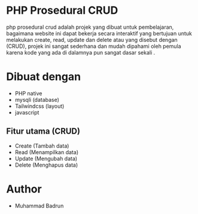 # PHP Prosedural CRUD

php prosedural crud adalah projek yang dibuat untuk pembelajaran, bagaimana website ini dapat bekerja secara interaktif yang bertujuan untuk melakukan create, read, update dan delete atau yang disebut dengan (CRUD), projek ini sangat sederhana dan mudah dipahami oleh pemula karena kode yang ada di dalamnya pun sangat dasar sekali .

# Dibuat dengan
- PHP native 
- mysqli (database)
- Tailwindcss (layout)
- javascript 

## Fitur utama (CRUD)
- Create (Tambah data)
- Read (Menampilkan data)
- Update (Mengubah data)
- Delete (Menghapus data)

# Author
- Muhammad Badrun
